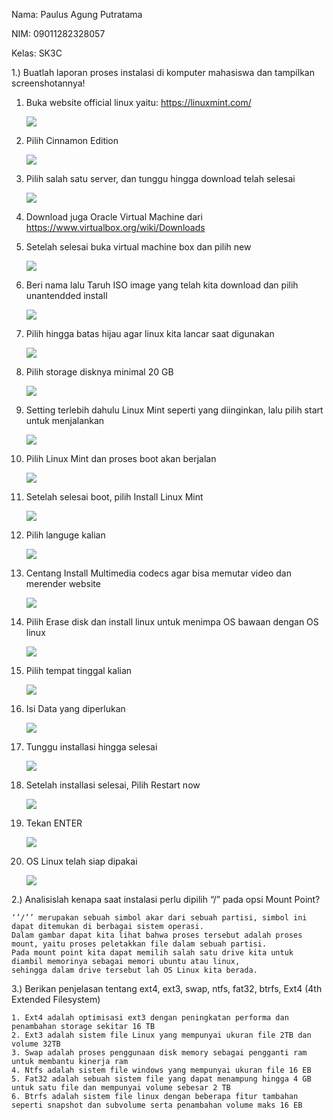 Nama: Paulus Agung Putratama

NIM: 09011282328057

Kelas: SK3C

1.) Buatlah laporan proses instalasi di komputer mahasiswa dan tampilkan screenshotannya!	
 1. Buka website official linux yaitu: https://linuxmint.com/ 
     <div>
     <img src="./Gambar Langkah-langkah install linux/1.png"/>
     </div>
2. Pilih Cinnamon Edition
     <div>
     <img src="./Gambar Langkah-langkah install linux/2.png"/>
     </div>
3. Pilih salah satu server, dan tunggu hingga download telah selesai
     <div>
     <img src="./Gambar Langkah-langkah install linux/3.png"/>
     </div>
4. Download juga Oracle Virtual Machine dari https://www.virtualbox.org/wiki/Downloads
 
5. Setelah selesai buka virtual machine box dan pilih new
     <div>
     <img src="./Gambar Langkah-langkah install linux/4.png"/>
     </div>
6. Beri nama lalu Taruh ISO image yang telah kita download dan pilih unantendded install
     <div>
     <img src="./Gambar Langkah-langkah install linux/5.png"/>
     </div>
7. Pilih hingga batas hijau agar linux kita lancar saat digunakan
     <div>
     <img src="./Gambar Langkah-langkah install linux/6.png"/>
     </div>
8. Pilih storage disknya minimal 20 GB
     <div>
     <img src="./Gambar Langkah-langkah install linux/8.png"/>
     </div>
9. Setting terlebih dahulu Linux Mint seperti yang diinginkan, lalu pilih start untuk menjalankan
     <div>
     <img src="./Gambar Langkah-langkah install linux/9.png"/>
     </div>
10. Pilih Linux Mint dan proses boot akan berjalan
     <div>
     <img src="./Gambar Langkah-langkah install linux/10.png"/>
     </div>
11. Setelah selesai boot, pilih Install Linux Mint
     <div>
     <img src="./Gambar Langkah-langkah install linux/11.png"/>
     </div>
12. Pilih languge kalian
     <div>
     <img src="./Gambar Langkah-langkah install linux/12.png"/>
     </div>
13. Centang Install Multimedia codecs agar bisa memutar video dan merender website
     <div>
     <img src="./Gambar Langkah-langkah install linux/13.png"/>
     </div>
14. Pilih Erase disk dan install linux untuk menimpa OS bawaan dengan OS linux
     <div>
     <img src="./Gambar Langkah-langkah install linux/14.png"/>
     </div>
15. Pilih tempat tinggal kalian
     <div>
     <img src="./Gambar Langkah-langkah install linux/15.png"/>
     </div>
16. Isi Data yang diperlukan
     <div>
     <img src="./Gambar Langkah-langkah install linux/16.png"/>
     </div>
17. Tunggu installasi hingga selesai
     <div>
     <img src="./Gambar Langkah-langkah install linux/17.png"/>
     </div>
18. Setelah installasi selesai, Pilih Restart now
     <div>
     <img src="./Gambar Langkah-langkah install linux/18.png"/>
     </div>
19. Tekan ENTER 
     <div>
     <img src="./Gambar Langkah-langkah install linux/19.png"/>
     </div>
20. OS Linux telah siap dipakai
     <div>
     <img src="./Gambar Langkah-langkah install linux/20.png"/>
     </div>

2.) Analisislah kenapa saat instalasi perlu dipilih “/” pada opsi Mount Point?

    ‘’/’’ merupakan sebuah simbol akar dari sebuah partisi, simbol ini dapat ditemukan di berbagai sistem operasi. 
    Dalam gambar dapat kita lihat bahwa proses tersebut adalah proses mount, yaitu proses peletakkan file dalam sebuah partisi. 
    Pada mount point kita dapat memilih salah satu drive kita untuk diambil memorinya sebagai memori ubuntu atau linux, 
    sehingga dalam drive tersebut lah OS Linux kita berada.

3.) Berikan penjelasan tentang ext4, ext3, swap, ntfs, fat32, btrfs, Ext4 (4th Extended Filesystem)

    1. Ext4 adalah optimisasi ext3 dengan peningkatan performa dan penambahan storage sekitar 16 TB
    2. Ext3 adalah sistem file Linux yang mempunyai ukuran file 2TB dan volume 32TB
    3. Swap adalah proses penggunaan disk memory sebagai pengganti ram untuk membantu kinerja ram   
    4. Ntfs adalah sistem file windows yang mempunyai ukuran file 16 EB
    5. Fat32 adalah sebuah sistem file yang dapat menampung hingga 4 GB untuk satu file dan mempunyai volume sebesar 2 TB
    6. Btrfs adalah sistem file linux dengan beberapa fitur tambahan seperti snapshot dan subvolume serta penambahan volume maks 16 EB
